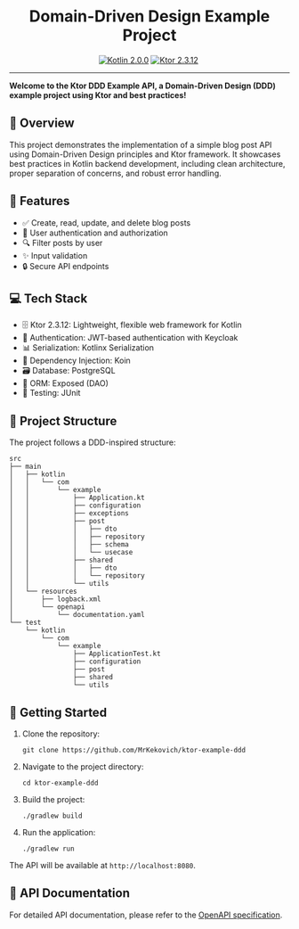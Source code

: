 <h1 align="center">Domain-Driven Design Example Project</h1>

<p align="center">
<a href="https://kotlinlang.org"><img src="https://img.shields.io/badge/kotlin-2.0.0-blue.svg?logo=kotlin" alt="Kotlin 2.0.0"></a>
<a href="https://ktor.io/"><img src="https://img.shields.io/badge/ktor-2.3.12-blue.svg?logo=ktor" alt="Ktor 2.3.12"></a>
<img src="https://img.shields.io/badge/version-1.0.0-g.svg" alt="">
</p>

---

**Welcome to the Ktor DDD Example API, a Domain-Driven Design (DDD) example project using Ktor and best practices!**

## 🌟 Overview

This project demonstrates the implementation of a simple blog post API using Domain-Driven Design principles and Ktor
framework. It showcases best practices in Kotlin backend development, including clean architecture, proper separation of
concerns, and robust error handling.

## 🎯 Features

- ✅ Create, read, update, and delete blog posts
- 👥 User authentication and authorization
- 🔍 Filter posts by user
- ✨ Input validation
- 🔒 Secure API endpoints

## 💻 Tech Stack

- 🗄️ Ktor 2.3.12: Lightweight, flexible web framework for Kotlin
- 🔐 Authentication: JWT-based authentication with Keycloak
- 📊 Serialization: Kotlinx Serialization
- 💉 Dependency Injection: Koin
- 🗃️ Database: PostgreSQL
- 🔗 ORM: Exposed (DAO)
- 🧪 Testing: JUnit

## 📁 Project Structure

The project follows a DDD-inspired structure:
```
src
├── main
│   ├── kotlin
│   │   └── com
│   │       └── example
│   │           ├── Application.kt
│   │           ├── configuration
│   │           ├── exceptions
│   │           ├── post
│   │           │   ├── dto
│   │           │   ├── repository
│   │           │   ├── schema
│   │           │   └── usecase
│   │           ├── shared
│   │           │   ├── dto
│   │           │   └── repository
│   │           └── utils
│   └── resources
│       ├── logback.xml
│       └── openapi
│           └── documentation.yaml
└── test
    └── kotlin
        └── com
            └── example
                ├── ApplicationTest.kt
                ├── configuration
                ├── post
                ├── shared
                └── utils
```

## 🚀 Getting Started

1. Clone the repository:
   ```
   git clone https://github.com/MrKekovich/ktor-example-ddd
   ```

2. Navigate to the project directory:
   ```
   cd ktor-example-ddd
   ```

3. Build the project:
   ```
   ./gradlew build
   ```

4. Run the application:
   ```
   ./gradlew run
   ```

The API will be available at `http://localhost:8080`.

## 📖 API Documentation

For detailed API documentation, please refer to
the [OpenAPI specification](./src/main/resources/openapi/documentation.yaml).
